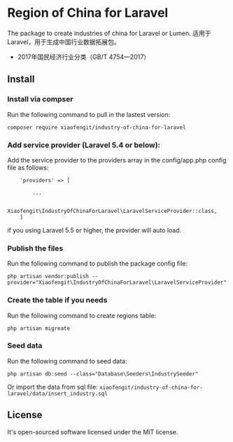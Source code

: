 # Region of China for Laravel
The package to create industries of china for Laravel or Lumen.
适用于Laravel，用于生成中国行业数据拓展包。
- 2017年国民经济行业分类（GB/T 4754—2017）

## Install
### Install via compser

Run the following command to pull in the lastest version:

`composer require xiaofengit/industry-of-china-for-laravel`


### Add service provider (Laravel 5.4 or below):

Add the service provider to the providers array in the config/app.php config file as follows:

```
    'providers' => [

        ...

        Xiaofengit\IndustryOfChinaForLaravel\LaravelServiceProvider::class,
    ]
```

if you using Laravel 5.5 or higher, the provider will auto load.

### Publish the files

Run the following command to publish the package config file:

`php artisan vendor:publish --provider="Xiaofengit\IndustryOfChinaForLaravel\LaravelServiceProvider"`

### Create the table if you needs
Run the following command to create regions table:

`php artisan migreate`

### Seed data
Run the following command to seed data:

`php artisan db:seed --class="Database\Seeders\IndustrySeeder"`

Or
import the data from sql file: 
`xiaofengit/industry-of-china-for-laravel/data/insert_industry.sql`


## License
It's open-sourced software licensed under the MIT license.
